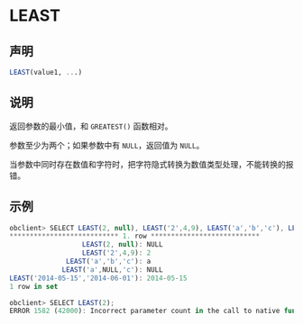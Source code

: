 # LEAST

## 声明

```sql
LEAST(value1, ...)
```

## 说明

返回参数的最小值，和 `GREATEST()` 函数相对。

参数至少为两个；如果参数中有 `NULL`，返回值为 `NULL`。

当参数中同时存在数值和字符时，把字符隐式转换为数值类型处理，不能转换的报错。

## 示例

```javascript
obclient> SELECT LEAST(2, null), LEAST('2',4,9), LEAST('a','b','c'), LEAST('a',NULL,'c'), LEAST('2014-05-15','2014-06-01')\G
*************************** 1. row ***************************
                  LEAST(2, null): NULL
                  LEAST('2',4,9): 2
              LEAST('a','b','c'): a
             LEAST('a',NULL,'c'): NULL
LEAST('2014-05-15','2014-06-01'): 2014-05-15
1 row in set 

obclient> SELECT LEAST(2);
ERROR 1582 (42000): Incorrect parameter count in the call to native function 'LEAST'
```
